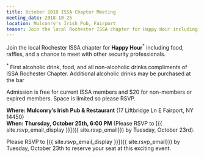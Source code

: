 ```yaml
---
title: October 2018 ISSA Chapter Meeting
meeting_date: 2018-10-25
location: Mulconry's Irish Pub, Fairport
teaser: Join the local Rochester ISSA chapter for Happy Hour including food, raffles, and a chance to meet with other security professionals.
---
```

Join the local Rochester ISSA chapter for **Happy Hour**<sup>*</sup> including food, raffles, and a chance to meet with other security professionals.

<sup>*</sup> First alcoholic drink, food, and all non-alcoholic drinks compliments of ISSA Rochester Chapter. Additional alcoholic drinks may be purchased at the bar

Admission is free for current ISSA members and $20 for non-members or expired members.  Space is limited so please RSVP.

**Where: Mulconry’s Irish Pub & Restaurant** (17 Liftbridge Ln E Fairport, NY 14450)<br>
**When: Thursday, October 25th, 6:00 PM**  (Please RSVP to [{{ site.rsvp_email_display }}]({{ site.rsvp_email}}) by Tuesday, October 23rd).

Please RSVP to [{{ site.rsvp_email_display }}]({{ site.rsvp_email}}) by Tuesday, October 23th to reserve your seat at this exciting event.
